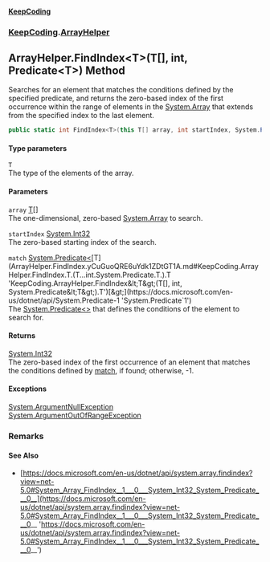 #### [KeepCoding](index.md 'index')
### [KeepCoding](KeepCoding.md 'KeepCoding').[ArrayHelper](ArrayHelper.md 'KeepCoding.ArrayHelper')
## ArrayHelper.FindIndex&lt;T&gt;(T[], int, Predicate&lt;T&gt;) Method
Searches for an element that matches the conditions defined by the specified predicate, and returns the zero-based index of the first occurrence within the range of elements in the [System.Array](https://docs.microsoft.com/en-us/dotnet/api/System.Array 'System.Array') that extends from the specified index to the last element.  
```csharp
public static int FindIndex<T>(this T[] array, int startIndex, System.Predicate<T> match);
```
#### Type parameters
<a name='KeepCoding.ArrayHelper.FindIndex.T.(T...int.System.Predicate.T.).T'></a>
`T`  
The type of the elements of the array.
  
#### Parameters
<a name='KeepCoding.ArrayHelper.FindIndex.T.(T...int.System.Predicate.T.).array'></a>
`array` [T](ArrayHelper.FindIndex.yCuGuoQRE6uYdk1ZDtGT1A.md#KeepCoding.ArrayHelper.FindIndex.T.(T...int.System.Predicate.T.).T 'KeepCoding.ArrayHelper.FindIndex&lt;T&gt;(T[], int, System.Predicate&lt;T&gt;).T')[[]](https://docs.microsoft.com/en-us/dotnet/api/System.Array 'System.Array')  
The one-dimensional, zero-based [System.Array](https://docs.microsoft.com/en-us/dotnet/api/System.Array 'System.Array') to search.
  
<a name='KeepCoding.ArrayHelper.FindIndex.T.(T...int.System.Predicate.T.).startIndex'></a>
`startIndex` [System.Int32](https://docs.microsoft.com/en-us/dotnet/api/System.Int32 'System.Int32')  
The zero-based starting index of the search.
  
<a name='KeepCoding.ArrayHelper.FindIndex.T.(T...int.System.Predicate.T.).match'></a>
`match` [System.Predicate&lt;](https://docs.microsoft.com/en-us/dotnet/api/System.Predicate-1 'System.Predicate`1')[T](ArrayHelper.FindIndex.yCuGuoQRE6uYdk1ZDtGT1A.md#KeepCoding.ArrayHelper.FindIndex.T.(T...int.System.Predicate.T.).T 'KeepCoding.ArrayHelper.FindIndex&lt;T&gt;(T[], int, System.Predicate&lt;T&gt;).T')[&gt;](https://docs.microsoft.com/en-us/dotnet/api/System.Predicate-1 'System.Predicate`1')  
The [System.Predicate&lt;&gt;](https://docs.microsoft.com/en-us/dotnet/api/System.Predicate-1 'System.Predicate`1') that defines the conditions of the element to search for.
  
#### Returns
[System.Int32](https://docs.microsoft.com/en-us/dotnet/api/System.Int32 'System.Int32')  
The zero-based index of the first occurrence of an element that matches the conditions defined by [match](ArrayHelper.FindIndex.yCuGuoQRE6uYdk1ZDtGT1A.md#KeepCoding.ArrayHelper.FindIndex.T.(T...int.System.Predicate.T.).match 'KeepCoding.ArrayHelper.FindIndex&lt;T&gt;(T[], int, System.Predicate&lt;T&gt;).match'), if found; otherwise, -1.
#### Exceptions
[System.ArgumentNullException](https://docs.microsoft.com/en-us/dotnet/api/System.ArgumentNullException 'System.ArgumentNullException')  
[System.ArgumentOutOfRangeException](https://docs.microsoft.com/en-us/dotnet/api/System.ArgumentOutOfRangeException 'System.ArgumentOutOfRangeException')  
### Remarks
#### See Also
- [https://docs.microsoft.com/en-us/dotnet/api/system.array.findindex?view=net-5.0#System_Array_FindIndex__1___0___System_Int32_System_Predicate___0__](https://docs.microsoft.com/en-us/dotnet/api/system.array.findindex?view=net-5.0#System_Array_FindIndex__1___0___System_Int32_System_Predicate___0__ 'https://docs.microsoft.com/en-us/dotnet/api/system.array.findindex?view=net-5.0#System_Array_FindIndex__1___0___System_Int32_System_Predicate___0__')
